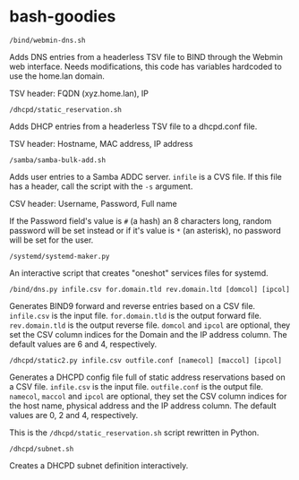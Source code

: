# bash-goodies
```
/bind/webmin-dns.sh
```
Adds DNS entries from a headerless TSV file to BIND through the Webmin web interface. Needs modifications, this code has variables hardcoded to use the home.lan domain.

TSV header: FQDN (xyz.home.lan), IP
```
/dhcpd/static_reservation.sh
```
Adds DHCP entries from a headerless TSV file to a dhcpd.conf file.

TSV header: Hostname, MAC address, IP address
```
/samba/samba-bulk-add.sh
```
Adds user entries to a Samba ADDC server. `infile` is a CVS file. If this file has a header, call the script with the `-s` argument.

CSV header: Username, Password, Full name

If the Password field's value is `#` (a hash) an 8 characters long, random password will be set instead or if it's value is `*` (an asterisk), no password will be set for the user.
```
/systemd/systemd-maker.py
```
An interactive script that creates "oneshot" services files for systemd. 

```
/bind/dns.py infile.csv for.domain.tld rev.domain.ltd [domcol] [ipcol]
```
Generates BIND9 forward and reverse entries based on a CSV file. `infile.csv` is the input file. `for.domain.tld` is the output forward file. `rev.domain.tld` is the output reverse file. `domcol` and `ipcol` are optional, they set the CSV column indices for the Domain and the IP address column. The default values are 6 and 4, respectively.

```
/dhcpd/static2.py infile.csv outfile.conf [namecol] [maccol] [ipcol]
```
Generates a DHCPD config file full of static address reservations based on a CSV file. `infile.csv` is the input file. `outfile.conf` is the output file. `namecol`, `maccol` and `ipcol` are optional, they set the CSV column indices for the host name, physical address and the IP address column. The default values are 0, 2 and 4, respectively.

This is the ```/dhcpd/static_reservation.sh``` script rewritten in Python.

```
/dhcpd/subnet.sh
```
Creates a DHCPD subnet definition interactively.